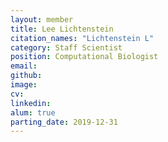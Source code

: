 ```yaml
---
layout: member
title: Lee Lichtenstein
citation_names: "Lichtenstein L"
category: Staff Scientist
position: Computational Biologist
email: 
github: 
image: 
cv:
linkedin: 
alum: true
parting_date: 2019-12-31
---
```


